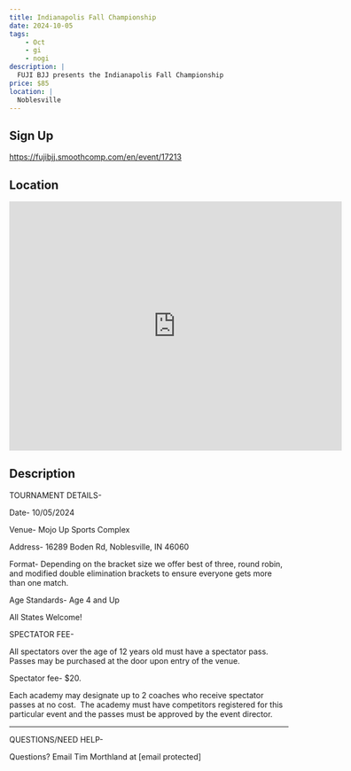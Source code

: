 ```yaml
---
title: Indianapolis Fall Championship
date: 2024-10-05
tags:
    - Oct
    - gi 
    - nogi 
description: |
  FUJI BJJ presents the Indianapolis Fall Championship
price: $85
location: |
  Noblesville
---
```

## Sign Up
https://fujibjj.smoothcomp.com/en/event/17213

## Location
<iframe src="https://www.google.com/maps/embed?pb=!1m18!1m12!1m3!1d12345.6789!2d-85.9398761!3d40.0258604!2m3!1f0!2f0!3f0!3m2!1i1024!2i768!4f13.1!3m3!1m2!1s0x0%3A0x0!2z40.0258604!5e0!3m2!1sen!2sus!4v1234567890" width="600" height="450" style="border:0;" allowfullscreen="" loading="lazy"></iframe>

## Description
TOURNAMENT DETAILS- 


Date- 10/05/2024


Venue- Mojo Up Sports Complex


Address- 16289 Boden Rd, Noblesville, IN 46060


Format- Depending on the bracket size we offer best of three, round robin, and modified double elimination brackets to ensure everyone gets more than one match.


Age Standards- Age 4 and Up


All States Welcome!


SPECTATOR FEE-


All spectators over the age of 12 years old must have a spectator pass.  Passes may be purchased at the door upon entry of the venue.



Spectator fee- $20.



Each academy may designate up to 2 coaches who receive spectator passes at no cost.  The academy must have competitors registered for this particular event and the passes must be approved by the event director.


_______________________________________________________________________________


QUESTIONS/NEED HELP-


Questions? Email Tim Morthland at [email protected]